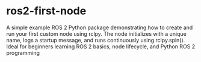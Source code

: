 # ros2-first-node
A simple example ROS 2 Python package demonstrating how to create and run your first custom node using rclpy. The node initializes with a unique name, logs a startup message, and runs continuously using rclpy.spin(). Ideal for beginners learning ROS 2 basics, node lifecycle, and Python ROS 2 programming
